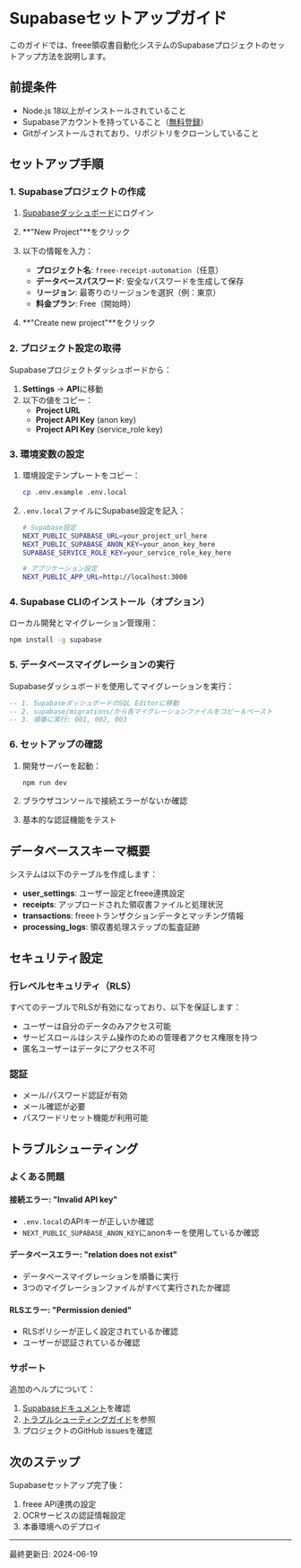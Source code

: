 # Supabaseセットアップガイド

このガイドでは、freee領収書自動化システムのSupabaseプロジェクトのセットアップ方法を説明します。

## 前提条件

- Node.js 18以上がインストールされていること
- Supabaseアカウントを持っていること（[無料登録](https://supabase.com)）
- Gitがインストールされており、リポジトリをクローンしていること

## セットアップ手順

### 1. Supabaseプロジェクトの作成

1. [Supabaseダッシュボード](https://app.supabase.com)にログイン
2. **"New Project"**をクリック
3. 以下の情報を入力：

   - **プロジェクト名**: `freee-receipt-automation`（任意）
   - **データベースパスワード**: 安全なパスワードを生成して保存
   - **リージョン**: 最寄りのリージョンを選択（例：東京）
   - **料金プラン**: Free（開始時）

4. **"Create new project"**をクリック

### 2. プロジェクト設定の取得

Supabaseプロジェクトダッシュボードから：

1. **Settings** → **API**に移動
2. 以下の値をコピー：
   - **Project URL**
   - **Project API Key** (anon key)
   - **Project API Key** (service_role key)

### 3. 環境変数の設定

1. 環境設定テンプレートをコピー：

   ```bash
   cp .env.example .env.local
   ```

2. `.env.local`ファイルにSupabase設定を記入：

   ```bash
   # Supabase設定
   NEXT_PUBLIC_SUPABASE_URL=your_project_url_here
   NEXT_PUBLIC_SUPABASE_ANON_KEY=your_anon_key_here
   SUPABASE_SERVICE_ROLE_KEY=your_service_role_key_here

   # アプリケーション設定
   NEXT_PUBLIC_APP_URL=http://localhost:3000
   ```

### 4. Supabase CLIのインストール（オプション）

ローカル開発とマイグレーション管理用：

```bash
npm install -g supabase
```

### 5. データベースマイグレーションの実行

Supabaseダッシュボードを使用してマイグレーションを実行：

```sql
-- 1. SupabaseダッシュボードのSQL Editorに移動
-- 2. supabase/migrations/から各マイグレーションファイルをコピー＆ペースト
-- 3. 順番に実行: 001, 002, 003
```

### 6. セットアップの確認

1. 開発サーバーを起動：

   ```bash
   npm run dev
   ```

2. ブラウザコンソールで接続エラーがないか確認
3. 基本的な認証機能をテスト

## データベーススキーマ概要

システムは以下のテーブルを作成します：

- **user_settings**: ユーザー設定とfreee連携設定
- **receipts**: アップロードされた領収書ファイルと処理状況
- **transactions**: freeeトランザクションデータとマッチング情報
- **processing_logs**: 領収書処理ステップの監査証跡

## セキュリティ設定

### 行レベルセキュリティ（RLS）

すべてのテーブルでRLSが有効になっており、以下を保証します：

- ユーザーは自分のデータのみアクセス可能
- サービスロールはシステム操作のための管理者アクセス権限を持つ
- 匿名ユーザーはデータにアクセス不可

### 認証

- メール/パスワード認証が有効
- メール確認が必要
- パスワードリセット機能が利用可能

## トラブルシューティング

### よくある問題

#### 接続エラー: "Invalid API key"

- `.env.local`のAPIキーが正しいか確認
- `NEXT_PUBLIC_SUPABASE_ANON_KEY`にanonキーを使用しているか確認

#### データベースエラー: "relation does not exist"

- データベースマイグレーションを順番に実行
- 3つのマイグレーションファイルがすべて実行されたか確認

#### RLSエラー: "Permission denied"

- RLSポリシーが正しく設定されているか確認
- ユーザーが認証されているか確認

### サポート

追加のヘルプについて：

1. [Supabaseドキュメント](https://supabase.com/docs)を確認
2. [トラブルシューティングガイド](../troubleshooting/supabase-issues-ja.md)を参照
3. プロジェクトのGitHub issuesを確認

## 次のステップ

Supabaseセットアップ完了後：

1. freee API連携の設定
2. OCRサービスの認証情報設定
3. 本番環境へのデプロイ

---

最終更新日: 2024-06-19
